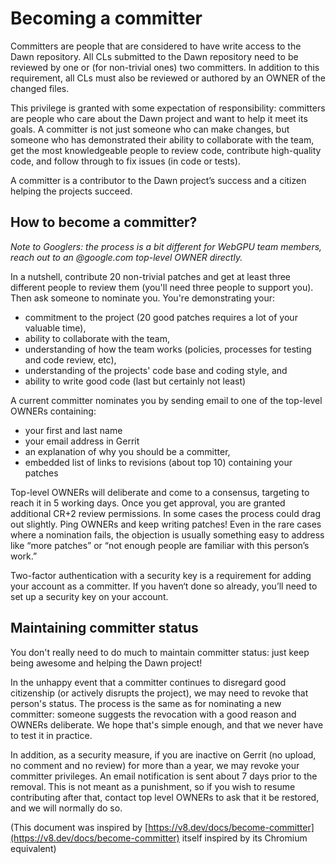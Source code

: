 # Becoming a committer

Committers are people that are considered to have write access to the Dawn repository.
All CLs submitted to the Dawn repository need to be reviewed by one or (for non-trivial ones) two committers.
In addition to this requirement, all CLs must also be reviewed or authored by an OWNER of the changed files.

This privilege is granted with some expectation of responsibility: committers are people who care about the Dawn project and want to help it meet its goals.
A committer is not just someone who can make changes, but someone who has demonstrated their ability to collaborate with the team, get the most knowledgeable people to review code, contribute high-quality code, and follow through to fix issues (in code or tests).

A committer is a contributor to the Dawn project’s success and a citizen helping the projects succeed.

## How to become a committer?

_Note to Googlers: the process is a bit different for WebGPU team members, reach out to an @google.com top-level OWNER directly._

In a nutshell, contribute 20 non-trivial patches and get at least three different people to review them (you'll need three people to support you).
Then ask someone to nominate you.
You're demonstrating your:

*   commitment to the project (20 good patches requires a lot of your valuable time),
*   ability to collaborate with the team,
*   understanding of how the team works (policies, processes for testing and code review, etc),
*   understanding of the projects' code base and coding style, and
*   ability to write good code (last but certainly not least)

A current committer nominates you by sending email to one of the top-level OWNERs containing:

*   your first and last name
*   your email address in Gerrit
*   an explanation of why you should be a committer,
*   embedded list of links to revisions (about top 10) containing your patches

Top-level OWNERs will deliberate and come to a consensus, targeting to reach it in 5 working days.
Once you get approval, you are granted additional CR+2 review permissions.
In some cases the process could drag out slightly.
Ping OWNERs and keep writing patches!
Even in the rare cases where a nomination fails, the objection is usually something easy to address like “more patches” or “not enough people are familiar with this person’s work.”

Two-factor authentication with a security key is a requirement for adding your account as a committer. If you haven‘t done so already, you’ll need to set up a security key on your account.

## Maintaining committer status

You don't really need to do much to maintain committer status: just keep being awesome and helping the Dawn project!

In the unhappy event that a committer continues to disregard good citizenship (or actively disrupts the project), we may need to revoke that person's status.
The process is the same as for nominating a new committer: someone suggests the revocation with a good reason and OWNERs deliberate.
We hope that's simple enough, and that we never have to test it in practice.

In addition, as a security measure, if you are inactive on Gerrit (no upload, no comment and no review) for more than a year, we may revoke your committer privileges.
An email notification is sent about 7 days prior to the removal.
This is not meant as a punishment, so if you wish to resume contributing after that, contact top level OWNERs to ask that it be restored, and we will normally do so.

(This document was inspired by [https://v8.dev/docs/become-committer](https://v8.dev/docs/become-committer) itself inspired by its Chromium equivalent)

